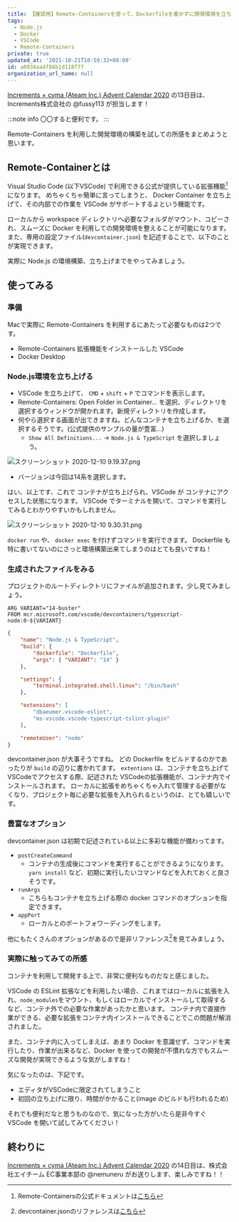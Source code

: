 ```yaml
---
title: 【確認用】Remote-Containersを使って、Dockerfileを書かずに開発環境を立ち上げる！
tags:
  - Node.js
  - Docker
  - VSCode
  - Remote-Containers
private: true
updated_at: '2021-10-21T10:59:32+09:00'
id: a8934aa4f86b1d118f7f
organization_url_name: null
---
```

[Increments × cyma (Ateam Inc.) Advent Calendar 2020](https://qiita.com/advent-calendar/2020/increments-cyma) の13日目は、
Increments株式会社の @fussy113 が担当します！

:::note info 
〇〇すると便利です。
:::

Remote-Containers を利用した開発環境の構築を試しての所感をまとめようと思います。

## Remote-Containerとは
Visual Studio Code (以下VSCode) で利用できる公式が提供している拡張機能[^1]になります。
めちゃくちゃ簡単に言ってしまうと、 Docker Container を立ち上げて、その内部での作業を VSCode がサポートするよという機能です。

ローカルから workspace ディレクトリへ必要なフォルダがマウント、コピーされ、スムーズに Docker を利用しての開発環境を整えることが可能になります。
また、専用の設定ファイル(`devcontainer.json`) を記述することで、以下のことが実現できます。

実際に Node.js の環境構築、立ち上げまでをやってみましょう。

## 使ってみる
### 準備
Macで実際に Remote-Containers を利用するにあたって必要なものは2つです。

- Remote-Containers 拡張機能をインストールした VSCode
- Docker Desktop

### Node.js環境を立ち上げる
- VSCode を立ち上げて、 `CMD` + `shift` + `P` でコマンドを表示します。
- Remote-Containers: Open Folder in Container... を選択、ディレクトリを選択するウィンドウが開かれます。新規ディレクトリを作成します。
- 何やら選択する画面が出てきますね。どんなコンテナを立ち上げるか、を選択するそうです。(公式提供のサンプルの量が豊富...)
    - `Show All Definitions...` -> `Node.js & TypeScript` を選択しましょう。

![スクリーンショット 2020-12-10 9.19.37.png](https://qiita-image-store.s3.ap-northeast-1.amazonaws.com/0/166596/397c617f-951d-1478-694e-54dab6f4f9e3.png)

- バージョンは今回は14系を選択します。

はい、以上です、これで コンテナが立ち上げられ、VSCode が コンテナにアクセスした状態になります。
VSCode でターミナルを開いて、コマンドを実行してみるとわかりやすいかもしれません。

![スクリーンショット 2020-12-10 9.30.31.png](https://qiita-image-store.s3.ap-northeast-1.amazonaws.com/0/166596/203f2b91-5515-a28b-301b-9d6c91447dab.png)

`docker run` や、 `docker exec` を付けずコマンドを実行できます。
Dockerfile も特に書いてないのにさっと環境構築出来てしまうのはとても良いですね！

### 生成されたファイルをみる
プロジェクトのルートディレクトリにファイルが追加されます。少し見てみましょう。

```dockerfile:.dev/Dockerfile
ARG VARIANT="14-buster"
FROM mcr.microsoft.com/vscode/devcontainers/typescript-node:0-${VARIANT}
```

```json:.dev/devcontainer.json
{
	"name": "Node.js & TypeScript",
	"build": {
		"dockerfile": "Dockerfile",
		"args": { "VARIANT": "14" }
	},

	"settings": { 
		"terminal.integrated.shell.linux": "/bin/bash"
	},

	"extensions": [
		"dbaeumer.vscode-eslint",
		"ms-vscode.vscode-typescript-tslint-plugin"
	],

	"remoteUser": "node"
}
```

devcontainer.json が大事そうですね。
どの Dockerfile をビルドするのかであったりが `build` の辺りに書かれてます。
`extentions` は、コンテナを立ち上げてVSCodeでアクセスする際、記述された VSCodeの拡張機能が、コンテナ内でインストールされます。
ローカルに拡張をめちゃくちゃ入れて管理する必要がなくなり、プロジェクト毎に必要な拡張を入れられるというのは、とても嬉しいです。

### 豊富なオプション
devcontainer.json は初期で記述されている以上に多彩な機能が備わってます。

- `postCreateCommand`
    - コンテナの生成後にコマンドを実行することができるようになります。`yarn install` など、初期に実行したいコマンドなどを入れておくと良さそうです。
- `runArgs`
    - こちらもコンテナを立ち上げる際の docker コマンドのオプションを指定できます。
- `appPort`
    - ローカルとのポートフォワーディングをします。

他にもたくさんのオプションがあるので是非リファレンス[^2]を見てみましょう。

### 実際に触ってみての所感
コンテナを利用して開発する上で、非常に便利なものだなと感じました。

VSCode の ESLint 拡張などを利用したい場合、これまではローカルに拡張を入れ、`node_modules`をマウント、もしくはローカルでインストールして取得するなど、コンテナ外での必要な作業があったかと思います。
コンテナ内で直接作業ができる、必要な拡張をコンテナ内インストールできることでこの問題が解消されました。

また、コンテナ内に入ってしまえば、あまり Docker を意識せず、コマンドを実行したり、作業が出来るなど、Docker を使っての開発が不慣れな方でもスムーズな開発が実現できるような気がしますね！

気になったのは、下記です。

- エディタがVSCodeに限定されてしまうこと
- 初回の立ち上げに限り、時間がかかること(image のビルドも行われるため)

それでも便利だなと思うものなので、気になった方がいたら是非今すぐ VSCode を開いて試してみてください！

## 終わりに

[Increments × cyma (Ateam Inc.) Advent Calendar 2020](https://qiita.com/advent-calendar/2020/increments-cyma) の14日目は、株式会社エイチーム EC事業本部の @nemuneru がお送りします、楽しみですね！！

[^1]: Remote-Containersの公式ドキュメントは[こちら](https://code.visualstudio.com/docs/remote/containers)
[^2]: devcontainer.jsonのリファレンスは[こちら](https://code.visualstudio.com/docs/remote/devcontainerjson-reference)
